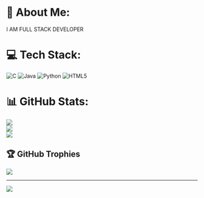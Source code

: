 # 💫 About Me:
I AM FULL STACK DEVELOPER


# 💻 Tech Stack:
![C](https://img.shields.io/badge/c-%2300599C.svg?style=flat-square&logo=c&logoColor=white) ![Java](https://img.shields.io/badge/java-%23ED8B00.svg?style=flat-square&logo=openjdk&logoColor=white) ![Python](https://img.shields.io/badge/python-3670A0?style=flat-square&logo=python&logoColor=ffdd54) ![HTML5](https://img.shields.io/badge/html5-%23E34F26.svg?style=flat-square&logo=html5&logoColor=white)
# 📊 GitHub Stats:
![](https://github-readme-stats.vercel.app/api?username=ravichandramr&theme=dark&hide_border=false&include_all_commits=true&count_private=true)<br/>
![](https://nirzak-streak-stats.vercel.app/?user=ravichandramr&theme=dark&hide_border=false)<br/>
![](https://github-readme-stats.vercel.app/api/top-langs/?username=ravichandramr&theme=dark&hide_border=false&include_all_commits=true&count_private=true&layout=compact)

## 🏆 GitHub Trophies
![](https://github-profile-trophy.vercel.app/?username=ravichandramr&theme=radical&no-frame=false&no-bg=true&margin-w=4)

---
[![](https://visitcount.itsvg.in/api?id=ravichandramr&icon=0&color=0)](https://visitcount.itsvg.in)

